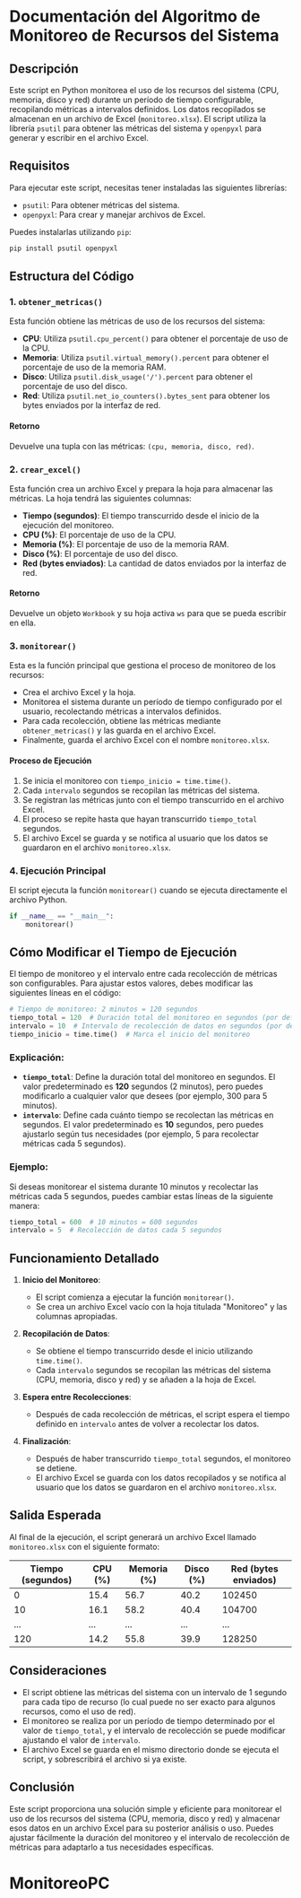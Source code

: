 # Documentación del Algoritmo de Monitoreo de Recursos del Sistema

## Descripción
Este script en Python monitorea el uso de los recursos del sistema (CPU, memoria, disco y red) durante un período de tiempo configurable, recopilando métricas a intervalos definidos. Los datos recopilados se almacenan en un archivo de Excel (`monitoreo.xlsx`). El script utiliza la librería `psutil` para obtener las métricas del sistema y `openpyxl` para generar y escribir en el archivo Excel.

## Requisitos

Para ejecutar este script, necesitas tener instaladas las siguientes librerías:

- `psutil`: Para obtener métricas del sistema.
- `openpyxl`: Para crear y manejar archivos de Excel.

Puedes instalarlas utilizando `pip`:

```bash
pip install psutil openpyxl
```

## Estructura del Código

### 1. `obtener_metricas()`
Esta función obtiene las métricas de uso de los recursos del sistema:
- **CPU**: Utiliza `psutil.cpu_percent()` para obtener el porcentaje de uso de la CPU.
- **Memoria**: Utiliza `psutil.virtual_memory().percent` para obtener el porcentaje de uso de la memoria RAM.
- **Disco**: Utiliza `psutil.disk_usage('/').percent` para obtener el porcentaje de uso del disco.
- **Red**: Utiliza `psutil.net_io_counters().bytes_sent` para obtener los bytes enviados por la interfaz de red.

#### Retorno
Devuelve una tupla con las métricas: `(cpu, memoria, disco, red)`.

### 2. `crear_excel()`
Esta función crea un archivo Excel y prepara la hoja para almacenar las métricas. La hoja tendrá las siguientes columnas:
- **Tiempo (segundos)**: El tiempo transcurrido desde el inicio de la ejecución del monitoreo.
- **CPU (%)**: El porcentaje de uso de la CPU.
- **Memoria (%)**: El porcentaje de uso de la memoria RAM.
- **Disco (%)**: El porcentaje de uso del disco.
- **Red (bytes enviados)**: La cantidad de datos enviados por la interfaz de red.

#### Retorno
Devuelve un objeto `Workbook` y su hoja activa `ws` para que se pueda escribir en ella.

### 3. `monitorear()`
Esta es la función principal que gestiona el proceso de monitoreo de los recursos:
- Crea el archivo Excel y la hoja.
- Monitorea el sistema durante un período de tiempo configurado por el usuario, recolectando métricas a intervalos definidos.
- Para cada recolección, obtiene las métricas mediante `obtener_metricas()` y las guarda en el archivo Excel.
- Finalmente, guarda el archivo Excel con el nombre `monitoreo.xlsx`.

#### Proceso de Ejecución
1. Se inicia el monitoreo con `tiempo_inicio = time.time()`.
2. Cada `intervalo` segundos se recopilan las métricas del sistema.
3. Se registran las métricas junto con el tiempo transcurrido en el archivo Excel.
4. El proceso se repite hasta que hayan transcurrido `tiempo_total` segundos.
5. El archivo Excel se guarda y se notifica al usuario que los datos se guardaron en el archivo `monitoreo.xlsx`.

### 4. Ejecución Principal
El script ejecuta la función `monitorear()` cuando se ejecuta directamente el archivo Python.

```python
if __name__ == "__main__":
    monitorear()
```

## Cómo Modificar el Tiempo de Ejecución

El tiempo de monitoreo y el intervalo entre cada recolección de métricas son configurables. Para ajustar estos valores, debes modificar las siguientes líneas en el código:

```python
# Tiempo de monitoreo: 2 minutos = 120 segundos
tiempo_total = 120  # Duración total del monitoreo en segundos (por defecto 2 minutos)
intervalo = 10  # Intervalo de recolección de datos en segundos (por defecto 10 segundos)
tiempo_inicio = time.time()  # Marca el inicio del monitoreo
```

### Explicación:
- **`tiempo_total`**: Define la duración total del monitoreo en segundos. El valor predeterminado es **120** segundos (2 minutos), pero puedes modificarlo a cualquier valor que desees (por ejemplo, 300 para 5 minutos).
- **`intervalo`**: Define cada cuánto tiempo se recolectan las métricas en segundos. El valor predeterminado es **10** segundos, pero puedes ajustarlo según tus necesidades (por ejemplo, 5 para recolectar métricas cada 5 segundos).

### Ejemplo:
Si deseas monitorear el sistema durante 10 minutos y recolectar las métricas cada 5 segundos, puedes cambiar estas líneas de la siguiente manera:

```python
tiempo_total = 600  # 10 minutos = 600 segundos
intervalo = 5  # Recolección de datos cada 5 segundos
```

## Funcionamiento Detallado

1. **Inicio del Monitoreo**:
   - El script comienza a ejecutar la función `monitorear()`.
   - Se crea un archivo Excel vacío con la hoja titulada "Monitoreo" y las columnas apropiadas.
   
2. **Recopilación de Datos**:
   - Se obtiene el tiempo transcurrido desde el inicio utilizando `time.time()`.
   - Cada `intervalo` segundos se recopilan las métricas del sistema (CPU, memoria, disco y red) y se añaden a la hoja de Excel.
   
3. **Espera entre Recolecciones**:
   - Después de cada recolección de métricas, el script espera el tiempo definido en `intervalo` antes de volver a recolectar los datos.

4. **Finalización**:
   - Después de haber transcurrido `tiempo_total` segundos, el monitoreo se detiene.
   - El archivo Excel se guarda con los datos recopilados y se notifica al usuario que los datos se guardaron en el archivo `monitoreo.xlsx`.

## Salida Esperada

Al final de la ejecución, el script generará un archivo Excel llamado `monitoreo.xlsx` con el siguiente formato:

| Tiempo (segundos) | CPU (%) | Memoria (%) | Disco (%) | Red (bytes enviados) |
|-------------------|---------|-------------|-----------|----------------------|
| 0                 | 15.4    | 56.7        | 40.2      | 102450               |
| 10                | 16.1    | 58.2        | 40.4      | 104700               |
| ...               | ...     | ...         | ...       | ...                  |
| 120               | 14.2    | 55.8        | 39.9      | 128250               |

## Consideraciones

- El script obtiene las métricas del sistema con un intervalo de 1 segundo para cada tipo de recurso (lo cual puede no ser exacto para algunos recursos, como el uso de red).
- El monitoreo se realiza por un período de tiempo determinado por el valor de `tiempo_total`, y el intervalo de recolección se puede modificar ajustando el valor de `intervalo`.
- El archivo Excel se guarda en el mismo directorio donde se ejecuta el script, y sobrescribirá el archivo si ya existe.

## Conclusión

Este script proporciona una solución simple y eficiente para monitorear el uso de los recursos del sistema (CPU, memoria, disco y red) y almacenar esos datos en un archivo Excel para su posterior análisis o uso. Puedes ajustar fácilmente la duración del monitoreo y el intervalo de recolección de métricas para adaptarlo a tus necesidades específicas.
# MonitoreoPC
